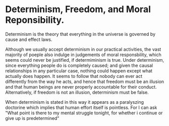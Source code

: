 # Determinism, Freedom, and Moral Reponsibility.

Determinism is the theory that everything in the universe is governed by cause and effect laws. 

Although we usually accept determinism in our practical activities, the vast majority of poeple also indulge in judgements of moral responsbility, which seems could never be justified, if determiminism is true. Under determinism, since everything people do is completely caused; and given the causal relationships in any particular case, nothing could happen except what actually does happen. It seems to follow that nobody can ever act differently from the way he acts, and hence that freedom must be an illusion and that human beings are never properly accountable for their conduct. Alternatively, if freedom is not an illusion, determinism  must be false.

When determinism is stated in this way it appears as a paralyszing doctorine which implies that human effort itself is pointless. For I can ask "What point is there to my mental struggle tonight, for whether i continue or give up is predetermined"

